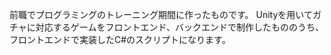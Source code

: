 前職でプログラミングのトレーニング期間に作ったものです。
Unityを用いてガチャに対応するゲームをフロントエンド、バックエンドで制作したもののうち、フロントエンドで実装したC#のスクリプトになります。

